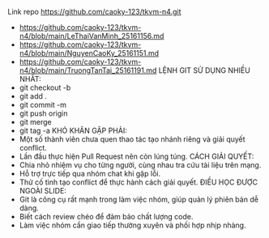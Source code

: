  Link repo https://github.com/caoky-123/tkvm-n4.git
 - https://github.com/caoky-123/tkvm-n4/blob/main/LeThaiVanMinh_25161156.md
 - https://github.com/caoky-123/tkvm-n4/blob/main/NguyenCaoKy_25161151.md
 - https://github.com/caoky-123/tkvm-n4/blob/main/TruongTanTai_25161191.md
 LỆNH GIT SỬ DỤNG NHIỀU NHẤT:
- git checkout -b
- git add .
- git commit -m
- git push origin
- git merge
- git tag -a
KHÓ KHĂN GẶP PHẢI:
- Một số thành viên chưa quen thao tác tạo nhánh riêng và giải quyết conflict.
- Lần đầu thực hiện Pull Request nên còn lúng túng.
CÁCH GIẢI QUYẾT:
- Chia nhỏ nhiệm vụ cho từng người, cùng nhau tra cứu tài liệu trên mạng.
- Hỗ trợ trực tiếp qua nhóm chat khi gặp lỗi.
- Thử cố tình tạo conflict để thực hành cách giải quyết.
ĐIỀU HỌC ĐƯỢC NGOÀI SLIDE:
- Git là công cụ rất mạnh trong làm việc nhóm, giúp quản lý phiên bản dễ dàng.
- Biết cách review chéo để đảm bảo chất lượng code.
- Làm việc nhóm cần giao tiếp thường xuyên và phối hợp nhịp nhàng.
